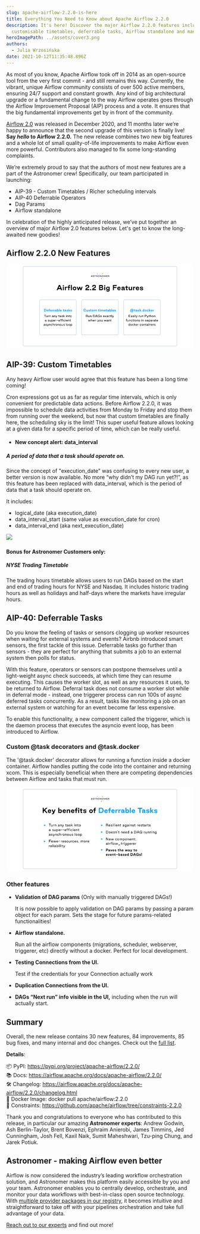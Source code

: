 ```yaml
---
slug: apache-airflow-2.2.0-is-here
title: Everything You Need to Know about Apache Airflow 2.2.0
description: It's here! Discover the major Airflow 2.2.0 features including
  customisable timetables, deferrable tasks, Airflow standalone and many more.
heroImagePath: ../assets/cover3.png
authors:
  - Julia Wrzosińska
date: 2021-10-12T11:35:48.896Z
---
```

As most of you know, Apache Airflow took off in 2014 as an open-source tool from the very first commit - and still remains this way. Currently, the vibrant, unique Airflow community consists of over 500 active members, ensuring 24/7 support and constant growth. Any kind of big architectural upgrade or a fundamental change to the way Airflow operates goes through the Airflow Improvement Proposal (AIP) process and a vote. It ensures that the big fundamental improvements get by in front of the community.

[Airflow 2.0](http://astronomer.io/blog/introducing-airflow-2-0) was released in December 2020, and 11 months later we’re happy to announce that the second upgrade of this version is finally live! **Say *hello* to Airflow 2.2.0.** The new release combines two new big features and a whole lot of small quality-of-life improvements to make Airflow even more powerful. Contributors also managed to fix some long-standing complaints. 

We’re extremely proud to say that the authors of most new features are a part of the Astronomer crew! Specifically, our team participated in launching:

* AIP-39 - Custom Timetables / Richer scheduling intervals
* AIP-40 Deferrable Operators
* Dag Params
* Airflow standalone

In celebration of the highly anticipated release, we’ve put together an overview of major Airflow 2.0 features below. Let's get to know the long-awaited new goodies!

## Airflow 2.2.0 New Features

![](../assets/12102021_astroblog_pic3.png)

## AIP-39: Custom Timetables

Any heavy Airflow user would agree that this feature has been a long time coming!

Cron expressions got us as far as regular time intervals, which is only convenient for predictable data actions. Before Airflow 2.2.0, it was impossible to schedule data activities from Monday to Friday and stop them from running over the weekend, but now that custom timetables are finally here, the scheduling sky is the limit! This super useful feature allows looking at a given data for a specific period of time, which can be really useful. 

* #### New concept alert: data_interval

##### **A period of data that a task should operate on.**

Since the concept of "execution_date" was confusing to every new user, a better version is now available. No more “why didn’t my DAG run yet?!”, as this feature has been replaced with data_interval, which is the period of data that a task should operate on. 

It includes:

* logical_date (aka execution_date)
* data_interval_start (same value as execution_date for cron)
* data_interval_end (aka next_execution_date)

![](https://lh5.googleusercontent.com/yWsZ_ZpMRSl77g1-XmmAytyCgpK9smcR1sxbQmcpJ5oGcOjFJq3k0zESuExN-OrMfwQdtntNz0BGmw44hcQgl2VW50YitE8IzIQ2y0b2ZAw_EdsAG3DqnhBT44PDCdFfb4KS0Wnw=s0)

#### Bonus for Astronomer Customers only:

##### NYSE Trading Timetable

The trading hours timetable allows users to run DAGs based on the start and end of trading hours for NYSE and Nasdaq. It includes historic trading hours as well as holidays and half-days where the markets have irregular hours. 

## AIP-40: Deferrable Tasks

Do you know the feeling of tasks or sensors clogging up worker resources when waiting for external systems and events? Airbnb introduced smart sensors, the first tackle of this issue. Deferrable tasks go further than sensors - they are perfect for anything that submits a job to an external system then polls for status.

With this feature, operators or sensors can postpone themselves until a light-weight async check succeeds, at which time they can resume executing. This causes the worker slot, as well as any resources it uses, to be returned to Airflow. Deferral task does not consume a worker slot while in deferral mode - instead, one triggerer process can run 100s of async deferred tasks concurrently. As a result, tasks like monitoring a job on an external system or watching for an event become far less expensive. 

To enable this functionality, a new component called the triggerer, which is the daemon process that executes the asyncio event loop, has been introduced to Airflow.

### Custom @task decorators and @task.docker

The '@task.docker' decorator allows for running a function inside a docker container. Airflow handles putting the code into the container and returning xcom. This is especially beneficial when there are competing dependencies between Airflow and tasks that must run.

![](../assets/12102021_astroblog_pic2.png)

### Other features

* **Validation of DAG params** (Only with manually triggered DAGs!)

  It is now possible to apply validation on DAG params by passing a param object for each param. Sets the stage for future params-related functionalities!
* **Airflow standalone.**

  Run all the airflow components (migrations, scheduler, webserver, triggerer, etc) directly without a docker. Perfect for local development.
* **Testing Connections from the UI.**

  Test if the credentials for your Connection actually work
* **Duplication Connections from the UI.**
* **DAGs “Next run” info visible in the UI,** including when the run will actually start.

## Summary

Overall, the new release contains 30 new features, 84 improvements, 85 bug fixes, and many internal and doc changes. Check out the [full list](https://airflow.apache.org/docs/apache-airflow/stable/changelog.html).

**Details**:

📦 PyPI: <https://pypi.org/project/apache-airflow/2.2.0/>\
📚 Docs: <https://airflow.apache.org/docs/apache-airflow/2.2.0/>\
🛠️ Changelog: <https://airflow.apache.org/docs/apache-airflow/2.2.0/changelog.html>\
🐳 Docker Image: docker pull apache/airflow:2.2.0\
🚏 Constraints: <https://github.com/apache/airflow/tree/constraints-2.2.0>

Thank you and congratulations to everyone who has contributed to this release, in particular our amazing **Astronomer experts**: Andrew Godwin, Ash Berlin-Taylor, Brent Bovenzi, Ephraim Anierobi, James Timmins, Jed Cunningham, Josh Fell, Kaxil Naik, Sumit Maheshwari, Tzu-ping Chung, and Jarek Potiuk.

## Astronomer - making Airflow even better

Airflow is now considered the industry’s leading workflow orchestration solution, and Astronomer makes this platform easily accessible by you and your team. Astronomer enables you to centrally develop, orchestrate, and monitor your data workflows with best-in-class open source technology. With [multiple provider packages in our registry](https://registry.astronomer.io/providers/), it becomes intuitive and straightforward to take off with your pipelines orchestration and take full advantage of your data. 

[Reach out to our experts](https://www.astronomer.io/get-astronomer/) and find out more!